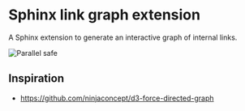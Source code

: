 # Sphinx link graph extension

A Sphinx extension to generate an interactive graph of internal links.

![Parallel safe](https://img.shields.io/badge/parallel%20safe-false-red)

## Inspiration

- https://github.com/ninjaconcept/d3-force-directed-graph
